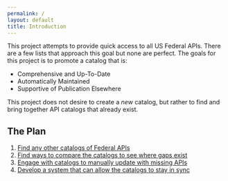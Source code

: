 ```yaml
---
permalink: /
layout: default
title: Introduction
---
```


This project attempts to provide quick access to all US Federal APIs.  There are a few lists that approach this goal but none are perfect.  The goals for this project is to promote a catalog that is:  

* Comprehensive and Up-To-Date  
* Automatically Maintained   
* Supportive of Publication Elsewhere  
  
This project does not desire to create a _new_ catalog, but rather to find and bring together API catalogs that already exist.  

## The Plan

1. [Find any other catalogs of Federal APIs](https://github.com/unitedstates/APIs/issues/8)
2. [Find ways to compare the catalogs to see where gaps exist](https://github.com/unitedstates/APIs/issues/10)
3. [Engage with catalogs to manually update with missing APIs](https://github.com/unitedstates/APIs/issues/9)
4. [Develop a system that can allow  the catalogs to stay in sync](https://github.com/unitedstates/APIs/issues/7)
